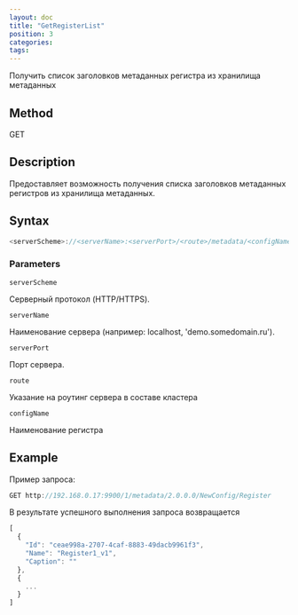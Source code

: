 ```yaml
---
layout: doc
title: "GetRegisterList"
position: 3
categories: 
tags:
---
```


Получить список заголовков метаданных регистра из хранилища метаданных

## Method 

GET

## Description
Предоставляет возможность получения списка заголовков метаданных регистров из хранилища метаданных.

## Syntax
```js
<serverScheme>://<serverName>:<serverPort>/<route>/metadata/<configName>/register/
```

### Parameters

`serverScheme`

Серверный протокол (HTTP/HTTPS).

`serverName`

Наименование сервера (например: localhost, 'demo.somedomain.ru').

`serverPort`

Порт сервера.

`route` 

Указание на роутинг сервера в составе кластера

`configName`

Наименование регистра

## Example

Пример запроса:

```js
GET http://192.168.0.17:9900/1/metadata/2.0.0.0/NewConfig/Register
```

В результате успешного выполнения запроса возвращается

```js
[
  {
    "Id": "ceae998a-2707-4caf-8883-49dacb9961f3",
    "Name": "Register1_v1",
    "Caption": ""
  },
  {
	...
  }
]
```
